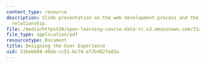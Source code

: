 ```yaml
---
content_type: resource
description: Slide presentation on the web development process and the audience/client/developer
  relationship.
file: /media/https%3A/open-learning-course-data-rc.s3.amazonaws.com/21w-785-communicating-in-cyberspace-fall-2003/51beb60846decc51bc74ef2bd62fad2a_designing_user_exp.pdf
file_type: application/pdf
resourcetype: Document
title: Designing the User Experience
uid: 51beb608-46de-cc51-bc74-ef2bd62fad2a
---
```

